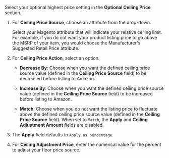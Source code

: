 Select your optional highest price setting in the **Optional Ceiling Price** section.

1. For **Ceiling Price Source**, choose an attribute from the drop-down.

   Select your Magento attribute that will indicate your relative ceiling limit. For example, if you do not want your product listing price to go above the MSRP of your item, you would choose the Manufacturer's Suggested Retail Price attribute.

1. For **Ceiling Price Action**, select an option.

    - **Decrease By**: Choose when you want the defined ceiling price source value (defined in the **Ceiling Price Source** field) to be decreased before listing to Amazon.

    - **Increase By**: Choose when you want the defined ceiling price source value (defined in the **Ceiling Price Source** field) to be increased before listing to Amazon.

    - **Match**: Choose when you do not want the listing price to fluctuate above the defined ceiling price source value (defined in the **Ceiling Price Source** field). When set to `Match`, the **Apply** and **Ceiling Adjustment Amount** fields are disabled.

1. The **Apply** field defaults to `Apply as percentage`.

1. For **Ceiling Adjustment Price**, enter the numerical value for the percent to adjust your floor price source.